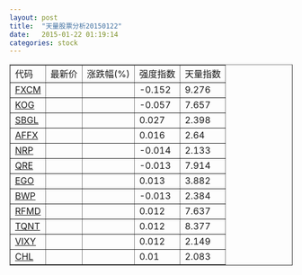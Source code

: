 ```yaml
---
layout: post
title:  "天量股票分析20150122"
date:   2015-01-22 01:19:14
categories: stock
---
```

<script type="text/javascript">
var stockList = []
stockList.push('gb_fxcm');
stockList.push('gb_kog');
stockList.push('gb_sbgl');
stockList.push('gb_affx');
stockList.push('gb_nrp');
stockList.push('gb_qre');
stockList.push('gb_ego');
stockList.push('gb_bwp');
stockList.push('gb_rfmd');
stockList.push('gb_tqnt');
stockList.push('gb_vixy');
stockList.push('gb_chl');
</script>

<table border="1">
 <tr>
  <td>代码</td>
  <td>最新价</td>
  <td>涨跌幅(%)</td>
 <td>强度指数</td>
 <td>天量指数</td>
</tr>
  <tr id="fxcm"><td><a href="http://stock.finance.sina.com.cn/usstock/quotes/FXCM.html" target="_blank">FXCM</a></td><td></td><td></td><td>-0.152</td><td>9.276</td></tr>
  <tr id="kog"><td><a href="http://stock.finance.sina.com.cn/usstock/quotes/KOG.html" target="_blank">KOG</a></td><td></td><td></td><td>-0.057</td><td>7.657</td></tr>
  <tr id="sbgl"><td><a href="http://stock.finance.sina.com.cn/usstock/quotes/SBGL.html" target="_blank">SBGL</a></td><td></td><td></td><td>0.027</td><td>2.398</td></tr>
  <tr id="affx"><td><a href="http://stock.finance.sina.com.cn/usstock/quotes/AFFX.html" target="_blank">AFFX</a></td><td></td><td></td><td>0.016</td><td>2.64</td></tr>
  <tr id="nrp"><td><a href="http://stock.finance.sina.com.cn/usstock/quotes/NRP.html" target="_blank">NRP</a></td><td></td><td></td><td>-0.014</td><td>2.133</td></tr>
  <tr id="qre"><td><a href="http://stock.finance.sina.com.cn/usstock/quotes/QRE.html" target="_blank">QRE</a></td><td></td><td></td><td>-0.013</td><td>7.914</td></tr>
  <tr id="ego"><td><a href="http://stock.finance.sina.com.cn/usstock/quotes/EGO.html" target="_blank">EGO</a></td><td></td><td></td><td>0.013</td><td>3.882</td></tr>
  <tr id="bwp"><td><a href="http://stock.finance.sina.com.cn/usstock/quotes/BWP.html" target="_blank">BWP</a></td><td></td><td></td><td>-0.013</td><td>2.384</td></tr>
  <tr id="rfmd"><td><a href="http://stock.finance.sina.com.cn/usstock/quotes/RFMD.html" target="_blank">RFMD</a></td><td></td><td></td><td>0.012</td><td>7.637</td></tr>
  <tr id="tqnt"><td><a href="http://stock.finance.sina.com.cn/usstock/quotes/TQNT.html" target="_blank">TQNT</a></td><td></td><td></td><td>0.012</td><td>8.377</td></tr>
  <tr id="vixy"><td><a href="http://stock.finance.sina.com.cn/usstock/quotes/VIXY.html" target="_blank">VIXY</a></td><td></td><td></td><td>0.012</td><td>2.149</td></tr>
  <tr id="chl"><td><a href="http://stock.finance.sina.com.cn/usstock/quotes/CHL.html" target="_blank">CHL</a></td><td></td><td></td><td>0.01</td><td>2.083</td></tr>
</table>
